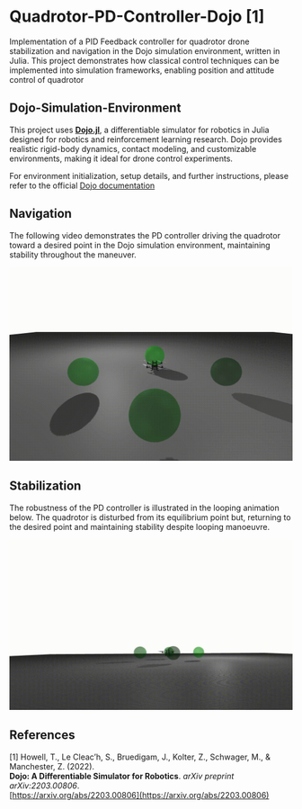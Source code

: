 # Quadrotor-PD-Controller-Dojo [1]
Implementation of a PID Feedback controller for quadrotor drone stabilization and navigation in the Dojo simulation environment, written in Julia. This project demonstrates how classical control techniques can be implemented into simulation frameworks, enabling position and attitude control of quadrotor

## Dojo-Simulation-Environment

This project uses [**Dojo.jl**](https://dojo-sim.github.io/Dojo.jl/dev/), a differentiable simulator for robotics in Julia designed for robotics and reinforcement learning research. Dojo provides realistic rigid-body dynamics, contact modeling, and customizable environments, making it ideal for drone control experiments.

For environment initialization, setup details, and further instructions, please refer to the official [Dojo documentation](https://dojo-sim.github.io/Dojo.jl/dev/)

## Navigation
The following video demonstrates the PD controller driving the quadrotor toward a desired point in the Dojo simulation environment, maintaining stability throughout the maneuver.

![Navigation](./Video/Points.gif)

## Stabilization
The robustness of the PD controller is illustrated in the looping animation below. The quadrotor is disturbed from its equilibrium point but, returning to the desired point and maintaining stability despite looping manoeuvre.

![Looping](./Video/Looping.gif)

## References

[1] Howell, T., Le Cleac’h, S., Bruedigam, J., Kolter, Z., Schwager, M., & Manchester, Z. (2022).  
  **Dojo: A Differentiable Simulator for Robotics**. *arXiv preprint arXiv:2203.00806*.  
  [https://arxiv.org/abs/2203.00806](https://arxiv.org/abs/2203.00806)

